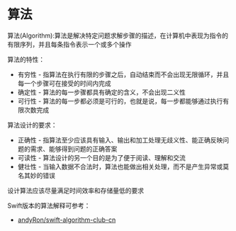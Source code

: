 # 算法

算法(Algorithm):算法是解决特定问题求解步骤的描述，在计算机中表现为指令的有限序列，并且每条指令表示一个或多个操作

算法的特性：

+ 有穷性 - 指算法在执行有限的步骤之后，自动结束而不会出现无限循环，并且每一个步骤可在接受的时间内完成
+ 确定性 - 算法的每一步骤都具有确定的含义，不会出现二义性
+ 可行性 - 算法的每一步都必须是可行的，也就是说，每一步都能够通过执行有限次数完成

算法设计的要求：

+ 正确性 - 指算法至少应该具有输入、输出和加工处理无歧义性、能正确反映问题的需求、能够得到问题的正确答案
+ 可读性 - 算法设计的另一个目的是为了便于阅读、理解和交流
+ 健壮性 - 当输入数据不合法时，算法也能做出相关处理，而不是产生异常或莫名其妙的错误

设计算法应该尽量满足时间效率和存储量低的要求



Swift版本的算法解释可参考：

+ [andyRon/swift-algorithm-club-cn](https://github.com/andyRon/swift-algorithm-club-cn)

